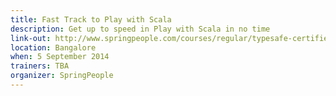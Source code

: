 ```yaml
---
title: Fast Track to Play with Scala
description: Get up to speed in Play with Scala in no time
link-out: http://www.springpeople.com/courses/regular/typesafe-certified-fast-track-to-play-with-scala-workshop-training-course.php
location: Bangalore
when: 5 September 2014
trainers: TBA
organizer: SpringPeople
---
```

